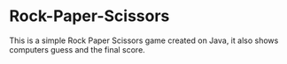 # Rock-Paper-Scissors
This is a simple Rock Paper Scissors game created on Java, it also shows computers guess and the final score.
